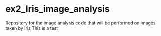 # ex2_Iris_image_analysis
Repository for the image analysis code that will be performed on images taken by Iris
This is a test

